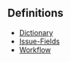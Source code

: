 ## Definitions

- [Dictionary](Dictionary.md)
- [Issue-Fields](Issue-Fileds.md)
- [Workflow](Workflow.md)
